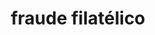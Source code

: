 ---
layout: tag
title: fraude filatélico
pagetag: fraude-filatelico
url: /tag/fraude-filatelico/
---